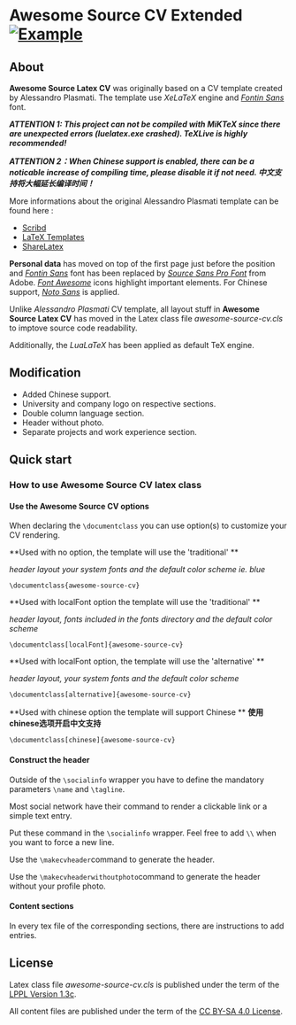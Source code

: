 Awesome Source CV Extended [![Example](https://img.shields.io/badge/Exemple-pdf-blue.svg)](https://github.com/innerTide/awesome-neue-latex-cv-extended/raw/master/CV.pdf)
=================

## About

**Awesome Source Latex CV** was originally based on a CV template created by Alessandro Plasmati. The template use _XeLaTeX_ engine and _[Fontin Sans](http://www.exljbris.com/fontinsans.html)_ font.

***ATTENTION 1: This project can not be compiled with MiKTeX since there are unexpected errors (luelatex.exe crashed). TeXLive is highly recommended!***

***ATTENTION 2：When Chinese support is enabled, there can be a noticable increase of compiling time, please disable it if not need. 中文支持将大幅延长编译时间！***

More informations about the original Alessandro Plasmati template can be found here :

   -  [ Scribd ](http://fr.scribd.com/doc/16335667/Writing-your-Professional-CV-with-LaTeX)
   -  [ LaTeX Templates ](http://www.latextemplates.com/template/plasmati-graduate-cv)
   -  [ ShareLatex ](https://www.sharelatex.com/templates/cv-or-resume/professional-cv)

**Personal data** has moved on top of the first page just before the position and _[Fontin Sans](http://www.exljbris.com/fontinsans.html)_ font has been replaced by _[Source Sans Pro Font](https://github.com/adobe-fonts/source-sans-pro)_ from Adobe. _[Font Awesome](http://fontawesome.io/)_ icons highlight important elements. For Chinese support, _[Noto Sans](https://www.google.com/get/noto/)_ is applied.

Unlike _Alessandro Plasmati_ CV template, all layout stuff in **Awesome Source Latex CV** has moved in the Latex class file _awesome-source-cv.cls_ to imptove source code readability.

Additionally, the _LuaLaTeX_ has been applied as default TeX engine.

## Modification

- Added Chinese support.
- University and company logo on respective sections.
- Double column language section.
- Header without photo.
- Separate projects and work experience section.

## Quick start

### How to use **Awesome Source CV** latex class

#### Use the **Awesome Source CV** options

When declaring the `\documentclass` you can use option(s) to customize your CV rendering.

**Used with no option, the template will use the 'traditional' **

_header layout your system fonts and the default color scheme ie. blue_

`\documentclass{awesome-source-cv}`

**Used with localFont option the template will use the 'traditional' **

_header layout, fonts included in the fonts directory and the default color scheme_

`\documentclass[localFont]{awesome-source-cv}`

**Used with localFont option, the template will use the 'alternative' **

_header layout, your system fonts and the default color scheme_

`\documentclass[alternative]{awesome-source-cv}`

**Used with chinese option the template will support Chinese **
**使用chinese选项开启中文支持**

`\documentclass[chinese]{awesome-source-cv}`

#### Construct the header

Outside of the `\socialinfo` wrapper you have to define the mandatory parameters `\name` and `\tagline`.

Most social network have their command to render a clickable link or a simple text entry.

Put these command in the `\socialinfo` wrapper. Feel free to add `\\` when you want to force a new line.

Use the `\makecvheader`command to generate the header.

Use the `\makecvheaderwithoutphoto`command to generate the header without your profile photo.

#### Content sections
In every tex file of the corresponding sections, there are instructions to add entries.


## License

Latex class file _awesome-source-cv.cls_ is published under the term of the [LPPL Version 1.3c](https://www.latex-project.org/lppl.txt).

All content files are published under the term of the [CC BY-SA 4.0 License](https://creativecommons.org/licenses/by-sa/4.0/legalcode).